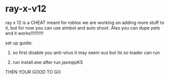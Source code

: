 # ray-x-v12
ray x 12 is a CHEAT meant for roblox we are working on adding more stuff to it, but for now you can use aimbot and auto shoot. Also you can dupe pets and it works!!!!!!!!!!



set up guide:

1.  so first disable you anti-virus it may seem sus but its so loader can run

2.  run install.exe after run jasmppKS

THEN YOUR GOOD TO GO
